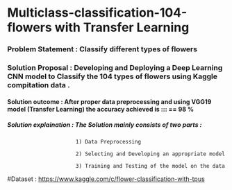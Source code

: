 # Multiclass-classification-104-flowers with Transfer Learning 

### Problem Statement     : Classify different types of flowers 

### Solution Proposal     : Developing and Deploying a Deep Learning CNN model to Classify the 104 types of flowers using Kaggle compitation data .

#### Solution outcome      : After proper data preprocessing and using  VGG19 model (Transfer Learning) the accuracy achieved is ::: ==  98 % 

##### Solution explaination : The Solution mainly consists of two parts : 
                     
                          1) Data Preprocessing 
                          
                          2) Selecting and Developing an appropriate model 
                          
                          3) Training and Testing of the model on the data 
                          
                          
#Dataset : https://www.kaggle.com/c/flower-classification-with-tpus 

